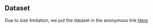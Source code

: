 ## Dataset
Due to size limitation, we put the dataset in the anonymous link [Here](https://www.dropbox.com/scl/fo/wx6k7z18pjicqmt07b78n/ANZqlkAuBOiWxXzAE08AE8Y?rlkey=1fzeq8aalf4231rsbpa7vty0k&st=uvclo83a&dl=0)

